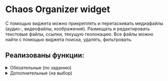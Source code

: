 # Chaos Organizer widget
С помощью виджета можно прикреплять и перетаскивать медиафайлы (аудио-, видеофайлы, изображения). Размещать и редактировать текстовые файлы, ссылки, текущую геолокацию. Все файлы можно найти с помощью виджета поиска, удалять, фильтровать. 
## Реализованы функции:
<details>
<summary>Обязательные (по заданию)</summary>

1. Ссылки и текстовые сообщения сохраняются на сервере.
      - Ссылки и текстовые сообщения хранятся на сервере. Подробнее про серверную часть ТУТ ССЫЛКА 
2. Ссылки (http:// или https://) кликабельны и отображаются, как ссылки в "плитках" и в модальном окне.
    ![Ссылки](/github-img/links.png)
3. Изображения, видео- и аудиофайлы сохраняются на сервере — через Drag & Drop и через иконку загрузки.
    ![Загрузка](/github-img/attach.png)
4. Медиа-файлы (изображения, видео-, аудиофайлы) скачиваются на компьютер пользователя.
    ![Скачивание файлов](/github-img/download_1.png)
    ![Скачивание файлов](/github-img/download_2.png)
    ![Скачивание файлов](/github-img/download_3.png)
5. Осуществлена ленивая подгрузка изображений. Все элементы контейнера с данными отображаются при скролл.
     - Подрузка реализована с помощью баузерного API - Intersection Observer. Если элемент находится в "зоне видимости" - он видим, если нет - скрыт.
</details>
<details>
<summary>Дополнительные (на выбор)</summary>

1. Виджет поиска.
   ![Виджет поиска](/github-img/search-widget.png)
     - Виджет не чувствителен к регистру. Отображаются все валидные совпадения.
2. Отправка геолокации.
    ![Кнопка геолокации](/github-img/geo-btn.png)
     - Функция реализована с помощью браузерного API. Если пользователь запрещает доступ - выводится соответствующая ошибка в интерфейсе
3. Воспроизведение видео/аудио.
    ![Воспроизведение аудио/видео](/github-img/audio_video.png)
     - Функция реализована с помощью API браузера
4. Просмотр вложений по категориям (all, audio, video, text, images).
    ![Фильтр](/github-img/filter.png)
     - По клику на соответствующую кнопку выводится количество и сами элементы соответствующего типа
5. Поддержка emoji.
    ![Эмодзи](/github-img/emoji.png)
     - Функция реализована с помощью [Open Emoji API](https://emoji-api.com/)
</details>


